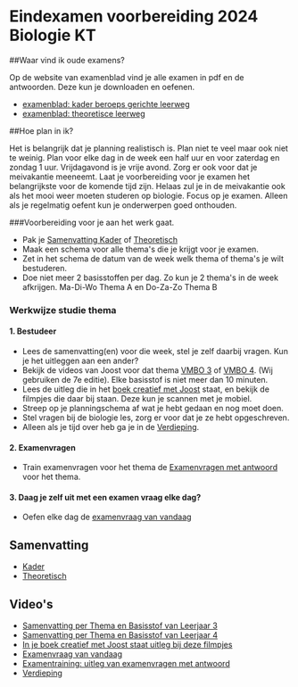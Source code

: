 # Eindexamen voorbereiding 2024 Biologie KT

##Waar vind ik oude examens?

Op de website van examenblad vind je alle examen in pdf en de antwoorden. Deze kun je downloaden en oefenen. 

* [examenblad: kader beroeps gerichte leerweg](https://www.examenblad.nl/2024/vmbo-kb/vakken/exacte-vakken/biologie-vmbo-kb)
* [examenblad: theoretisce leerweg](https://www.examenblad.nl/2024/vmbo-gl/vakken/exacte-vakken/biologie-vmbo-gl-tl)

##Hoe plan in ik?

Het is belangrijk dat je planning realistisch is. Plan niet te veel maar ook niet te weinig. Plan voor elke dag in de week een half uur en voor zaterdag en zondag 1 uur. Vrijdagavond is je vrije avond. Zorg er ook voor dat je meivakantie meeneemt. Laat je voorbereiding voor je examen het belangrijkste voor de komende tijd zijn. Helaas zul je in de meivakantie ook als het mooi weer moeten studeren op biologie. Focus op je examen. Alleen als je regelmatig oefent kun je onderwerpen goed onthouden.

###Voorbereiding voor je aan het werk gaat.
* Pak je [Samenvatting Kader](https://edequartel.github.io/biologie/samenvattingen/k/SV3K4K.pdf) of [Theoretisch](https://edequartel.github.io/biologie/samenvattingen/k/SV3K4K.pdf)
* Maak een schema voor alle thema's die je krijgt voor je examen.
* Zet in het schema de datum van de week welk thema of thema's je wilt bestuderen.
* Doe niet meer 2 basisstoffen per dag. Zo kun je 2 thema's in de week afkrijgen. Ma-Di-Wo Thema A en Do-Za-Zo Thema B


### Werkwijze studie thema

#### 1. Bestudeer
* Lees de samenvatting(en) voor die week, stel je zelf daarbij vragen. Kun je het uitleggen aan een ander?
* Bekijk de videos van Joost voor dat thema [VMBO 3](https://www.biologiemetjoost.nl/kopie-van-leerjaar-1-1) of [VMBO 4](https://www.biologiemetjoost.nl/kopie-van-leerjaar-2). (Wij gebruiken de 7e editie). Elke basisstof is niet meer dan 10 minuten. 
* Lees de uitleg die in het [boek creatief met Joost](https://www.youtube.com/playlist?list=PLr1tx9agautGJ1fSRVegyNlTrCV1dekdD) staat, en bekijk de filmpjes die daar bij staan. Deze kun je scannen met je mobiel.
* Streep op je planningschema af wat je hebt gedaan en nog moet doen.
* Stel vragen bij de biologie les, zorg er voor dat je ze hebt opgeschreven.
* Alleen als je tijd over heb ga je in de [Verdieping](https://www.youtube.com/playlist?list=PLr1tx9agautHQfbG_7uepE8-Kp_dYXFEK).


#### 2. Examenvragen
* Train examenvragen voor het thema de [Examenvragen met antwoord](https://www.youtube.com/playlist?list=PLr1tx9agautFQi2hvDJncGRfXs8yV_vMm) voor het thema.

#### 3. Daag je zelf uit met een examen vraag elke dag?
* Oefen elke dag de [examenvraag van vandaag](https://www.youtube.com/playlist?list=PLr1tx9agautFQi2hvDJncGRfXs8yV_vMm)


## Samenvatting
* [Kader](https://edequartel.github.io/biologie/samenvattingen/k/SV3K4K.pdf)
* [Theoretisch](https://edequartel.github.io/biologie/samenvattingen/k/SV3K4K.pdf)

## Video's
* [Samenvatting per Thema en Basisstof van Leerjaar 3](https://www.biologiemetjoost.nl/kopie-van-leerjaar-1-1)
* [Samenvatting per Thema en Basisstof van Leerjaar 4](https://www.biologiemetjoost.nl/kopie-van-leerjaar-2)
* [In je boek creatief met Joost staat uitleg bij deze filmpjes](https://www.youtube.com/playlist?list=PLr1tx9agautGJ1fSRVegyNlTrCV1dekdD)
* [Examenvraag van vandaag](https://www.youtube.com/playlist?list=PLr1tx9agautFQi2hvDJncGRfXs8yV_vMm)
* [Examentraining: uitleg van examenvragen met antwoord](https://www.youtube.com/playlist?list=PLr1tx9agautFQi2hvDJncGRfXs8yV_vMm)
* [Verdieping](https://www.youtube.com/playlist?list=PLr1tx9agautHQfbG_7uepE8-Kp_dYXFEK)